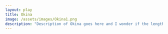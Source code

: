 ```yaml
---
layout: play
title: Okina
image: /assets/images/Okina1.png
description: "Description of Okina goes here and I wonder if the length of it will determine how tall is the image. Extending Extending Extending Extending Extending Extending Extending Extending Extending Extending Extending Extending Extending Extending Extending Extending Extending Extending Extending Extending Extending Extending Extending Extending Extending Extending Extending Extending Extending Extending Extending Extending Extending Extending Extending Extending Extending Extending Extending Extending Extending Extending Extending Extending Extending Extending Extending Extending Extending Extending Extending Extending Extending Extending Extending Extending Extending Extending Extending Extending"
---
```

